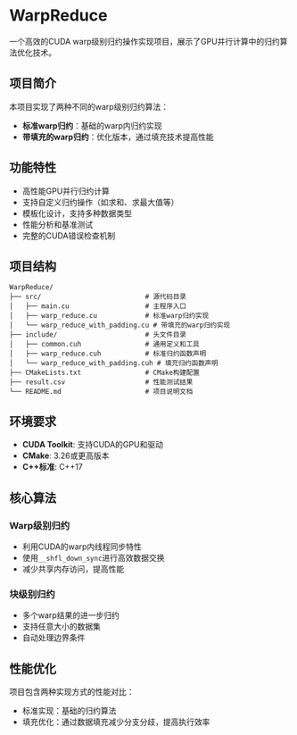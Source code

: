 # WarpReduce

一个高效的CUDA warp级别归约操作实现项目，展示了GPU并行计算中的归约算法优化技术。

## 项目简介

本项目实现了两种不同的warp级别归约算法：
- **标准warp归约**：基础的warp内归约实现
- **带填充的warp归约**：优化版本，通过填充技术提高性能

## 功能特性

- 高性能GPU并行归约计算
- 支持自定义归约操作（如求和、求最大值等）
- 模板化设计，支持多种数据类型
- 性能分析和基准测试
- 完整的CUDA错误检查机制

## 项目结构

```
WarpReduce/
├── src/                          # 源代码目录
│   ├── main.cu                   # 主程序入口
│   ├── warp_reduce.cu            # 标准warp归约实现
│   └── warp_reduce_with_padding.cu # 带填充的warp归约实现
├── include/                      # 头文件目录
│   ├── common.cuh                # 通用定义和工具
│   ├── warp_reduce.cuh           # 标准归约函数声明
│   └── warp_reduce_with_padding.cuh # 填充归约函数声明
├── CMakeLists.txt                # CMake构建配置
├── result.csv                    # 性能测试结果
└── README.md                     # 项目说明文档
```

## 环境要求

- **CUDA Toolkit**: 支持CUDA的GPU和驱动
- **CMake**: 3.26或更高版本
- **C++标准**: C++17

## 核心算法

### Warp级别归约
- 利用CUDA的warp内线程同步特性
- 使用`__shfl_down_sync`进行高效数据交换
- 减少共享内存访问，提高性能

### 块级别归约
- 多个warp结果的进一步归约
- 支持任意大小的数据集
- 自动处理边界条件

## 性能优化

项目包含两种实现方式的性能对比：
- 标准实现：基础的归约算法
- 填充优化：通过数据填充减少分支分歧，提高执行效率



